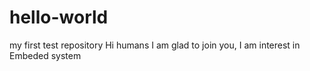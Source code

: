 # hello-world
my first test repository
Hi humans
    I am glad to join you, I am interest in Embeded system
